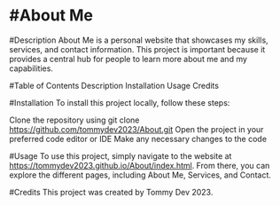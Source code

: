 #About Me
=====================

#Description
About Me is a personal website that showcases my skills, services, and contact information. This project is important because it provides a central hub for people to learn more about me and my capabilities.

#Table of Contents
Description
Installation
Usage
Credits

#Installation
To install this project locally, follow these steps:

Clone the repository using git clone https://github.com/tommydev2023/About.git
Open the project in your preferred code editor or IDE
Make any necessary changes to the code

#Usage
To use this project, simply navigate to the website at https://tommydev2023.github.io/About/index.html. From there, you can explore the different pages, including About Me, Services, and Contact.

#Credits
This project was created by Tommy Dev 2023.

